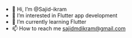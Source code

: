 - 👋 Hi, I’m @Sajid-ikram
- 👀 I’m interested in Flutter app development
- 🌱 I’m currently learning Flutter
- 📫 How to reach me sajidmdikram@gmail.com

